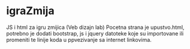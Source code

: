 # igraZmija
JS i html za igru zmijica (Veb dizajn lab)
Pocetna strana je upustvo.html, potrebno je dodati bootstrap, js i jquery datoteke koje su importovane ili promeniti te linije koda u ppvezivanje sa internet linkovima.
